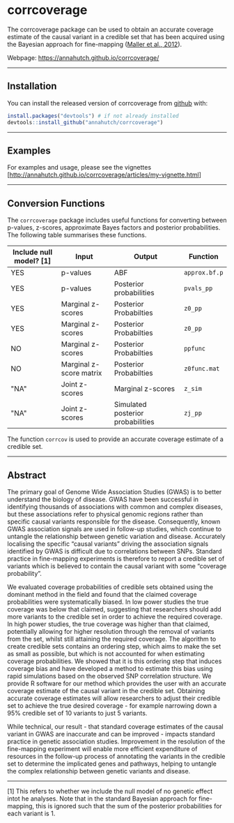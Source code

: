 
<!-- README.md is generated from README.Rmd. Please edit that file -->
corrcoverage
============

The corrcoverage package can be used to obtain an accurate coverage estimate of the causal variant in a credible set that has been acquired using the Bayesian approach for fine-mapping ([Maller et al., 2012](https://www.ncbi.nlm.nih.gov/pubmed/23104008)).

Webpage: <https://annahutch.github.io/corrcoverage/>

------------------------------------------------------------------------

Installation
------------

You can install the released version of corrcoverage from [github](https://github.com/) with:

``` r
install.packages("devtools") # if not already installed
devtools::install_github("annahutch/corrcoverage")
```

------------------------------------------------------------------------

Examples
--------

For examples and usage, please see the vignettes \[<http://annahutch.github.io/corrcoverage/articles/my-vignette.html>\]

------------------------------------------------------------------------

Conversion Functions
--------------------

The `corrcoverage` package includes useful functions for converting between p-values, z-scores, approximate Bayes factors and posterior probabilities. The following table summarises these functions.

| Include null model? [1] | Input                   | Output                            | Function      |
|-------------------------|-------------------------|-----------------------------------|---------------|
| YES                     | p-values                | ABF                               | `approx.bf.p` |
| YES                     | p-values                | Posterior probabilities           | `pvals_pp`    |
| YES                     | Marginal z-scores       | Posterior Probabilties            | `z0_pp`       |
| YES                     | Marginal z-scores       | Posterior Probabilties            | `z0_pp`       |
| NO                      | Marginal z-scores       | Posterior Probabilties            | `ppfunc`      |
| NO                      | Marginal z-score matrix | Posterior Probabilties            | `z0func.mat`  |
| "NA"                    | Joint z-scores          | Marginal z-scores                 | `z_sim`       |
| "NA"                    | Joint z-scores          | Simulated posterior probabilities | `zj_pp`       |

The function `corrcov` is used to provide an accurate coverage estimate of a credible set.

------------------------------------------------------------------------

Abstract
--------

The primary goal of Genome Wide Association Studies (GWAS) is to better understand the biology of disease. GWAS have been successful in identifying thousands of associations with common and complex diseases, but these associations refer to physical genomic regions rather than specific causal variants responsible for the disease. Consequently, known GWAS association signals are used in follow-up studies, which continue to untangle the relationship between genetic variation and disease. Accurately localising the specific “causal variants” driving the association signals identified by GWAS is difficult due to correlations between SNPs. Standard practice in fine-mapping experiments is therefore to report a credible set of variants which is believed to contain the causal variant with some “coverage probability”.

We evaluated coverage probabilities of credible sets obtained using the dominant method in the field and found that the claimed coverage probabilities were systematically biased. In low power studies the true coverage was below that claimed, suggesting that researchers should add more variants to the credible set in order to achieve the required coverage. In high power studies, the true coverage was higher than that claimed, potentially allowing for higher resolution through the removal of variants from the set, whilst still attaining the required coverage. The algorithm to create credible sets contains an ordering step, which aims to make the set as small as possible, but which is not accounted for when estimating coverage probabilities. We showed that it is this ordering step that induces coverage bias and have developed a method to estimate this bias using rapid simulations based on the observed SNP correlation structure. We provide R software for our method which provides the user with an accurate coverage estimate of the causal variant in the credible set. Obtaining accurate coverage estimates will allow researchers to adjust their credible set to achieve the true desired coverage - for example narrowing down a 95% credible set of 10 variants to just 5 variants.

While technical, our result - that standard coverage estimates of the causal variant in GWAS are inaccurate and can be improved - impacts standard practice in genetic association studies. Improvement in the resolution of the fine-mapping experiment will enable more efficient expenditure of resources in the follow-up process of annotating the variants in the credible set to determine the implicated genes and pathways, helping to untangle the complex relationship between genetic variants and disease.

------------------------------------------------------------------------

[1] This refers to whether we include the null model of no genetic effect intot he analyses. Note that in the standard Bayesian approach for fine-mapping, this is ignored such that the sum of the posterior probabilities for each variant is 1.
